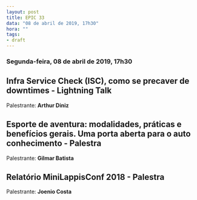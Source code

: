 ```yaml
---
layout: post
title: EPIC 33
data: "08 de abril de 2019, 17h30"
hora: ""
tags:
- draft
---
```



### Segunda-feira, 08 de abril de 2019, 17h30

## Infra Service Check (ISC), como se precaver de downtimes - Lightning Talk
Palestrante: **Arthur Diniz**

## Esporte de aventura: modalidades, práticas e benefícios gerais. Uma porta aberta para o auto conhecimento - Palestra
Palestrante: **Gilmar Batista**

## Relatório MiniLappisConf 2018 - Palestra
Palestrante: **Joenio Costa**





